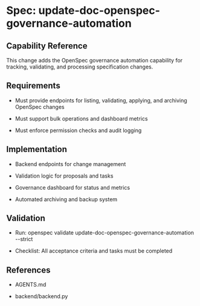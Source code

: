 # Spec: update-doc-openspec-governance-automation

## Capability Reference

This change adds the OpenSpec governance automation capability for tracking, validating, and processing specification changes.

## Requirements

- Must provide endpoints for listing, validating, applying, and archiving OpenSpec changes

- Must support bulk operations and dashboard metrics

- Must enforce permission checks and audit logging

## Implementation

- Backend endpoints for change management

- Validation logic for proposals and tasks

- Governance dashboard for status and metrics

- Automated archiving and backup system

## Validation

- Run: openspec validate update-doc-openspec-governance-automation --strict

- Checklist: All acceptance criteria and tasks must be completed

## References

- AGENTS.md

- backend/backend.py
